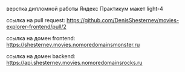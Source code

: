 верстка дипломной работы Яндекс Практикум
макет light-4

ссылка на pull request:
https://github.com/DenisShesternev/movies-explorer-frontend/pull/2

ссылка на домен frontend:
https://shesternev.movies.nomoredomainsmonster.ru

ссылка на домен backend:
https://api.shesternev.movies.nomoredomainsrocks.ru